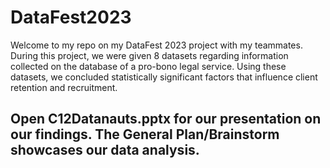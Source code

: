 # DataFest2023
Welcome to my repo on my DataFest 2023 project with my teammates. During this project, we were given 8 datasets regarding information collected on the database of a pro-bono legal service. Using these datasets, we concluded statistically significant factors that influence client retention and recruitment.

## Open C12Datanauts.pptx for our presentation on our findings. The General Plan/Brainstorm showcases our data analysis. 
